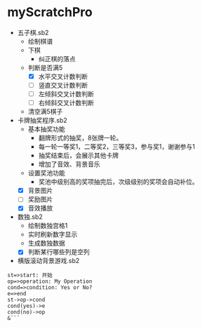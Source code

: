 # myScratchPro

- 五子棋.sb2
  - 绘制棋谱
  - 下棋
    - 纠正棋的落点
  - 判断是否满5
    - [x] 水平交叉计数判断
    - [ ] 竖直交叉计数判断
    - [ ] 左倾斜交叉计数判断
    - [ ] 右倾斜交叉计数判断 
  - 清空满5棋子
- 卡牌抽奖程序.sb2
  - 基本抽奖功能
    - 翻牌形式的抽奖，8张牌一轮。
    - 每一轮一等奖1，二等奖2，三等奖3，参与奖1，谢谢参与1
    - 抽奖结束后，会展示其他卡牌
    - 增加了音效、背景音乐
  - 设置奖池功能
    - 奖池中级别高的奖项抽完后，次级级别的奖项会自动补位。
  - [x] 背景图片
  - [ ] 奖励图片
  - [x] 音效播放
- 数独.sb2
	- 绘制数独宫格1
	- 实时刷新数字显示
	- 生成数独数据
	 - [x] 判断某行哪些列是空列

- 横版滚动背景游戏.sb2

```flow
st=>start: 开始
op=>operation: My Operation
cond=>condition: Yes or No?
e=>end
st->op->cond
cond(yes)->e
cond(no)->op
&```
